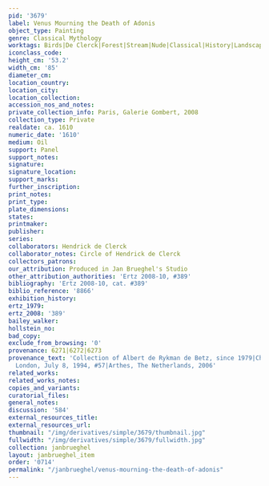 ```yaml
---
pid: '3679'
label: Venus Mourning the Death of Adonis
object_type: Painting
genre: Classical Mythology
worktags: Birds|De Clerck|Forest|Stream|Nude|Classical|History|Landscape|Mythological
iconclass_code:
height_cm: '53.2'
width_cm: '85'
diameter_cm:
location_country:
location_city:
location_collection:
accession_nos_and_notes:
private_collection_info: Paris, Galerie Gombert, 2008
collection_type: Private
realdate: ca. 1610
numeric_date: '1610'
medium: Oil
support: Panel
support_notes:
signature:
signature_location:
support_marks:
further_inscription:
print_notes:
print_type:
plate_dimensions:
states:
printmaker:
publisher:
series:
collaborators: Hendrick de Clerck
collaborator_notes: Circle of Hendrick de Clerck
collectors_patrons:
our_attribution: Produced in Jan Brueghel's Studio
other_attribution_authorities: 'Ertz 2008-10, #389'
bibliography: 'Ertz 2008-10, cat. #389'
biblio_reference: '8866'
exhibition_history:
ertz_1979:
ertz_2008: '389'
bailey_walker:
hollstein_no:
bad_copy:
exclude_from_browsing: '0'
provenance: 6271|6272|6273
provenance_text: 'Collection of Albert de Rykman de Betz, since 1979|Christie''s,
  London, July 8, 1994, #57|Arthes, The Netherlands, 2006'
related_works:
related_works_notes:
copies_and_variants:
curatorial_files:
general_notes:
discussion: '584'
external_resources_title:
external_resources_url:
thumbnail: "/img/derivatives/simple/3679/thumbnail.jpg"
fullwidth: "/img/derivatives/simple/3679/fullwidth.jpg"
collection: janbrueghel
layout: janbrueghel_item
order: '0714'
permalink: "/janbrueghel/venus-mourning-the-death-of-adonis"
---
```

